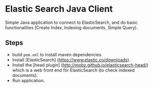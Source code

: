 Elastic Search Java Client
==========================
Simple Java application to connect to ElasticSearch, and do basic functionalities (Create Index, Indexing documents, Simple Query).

Steps
-----
 * build `pom.xml` to install maven dependencies.
 * Install [ElasticSearch] (https://www.elastic.co/downloads).
 * Install the [head plugin] (http://mobz.github.io/elasticsearch-head/) which is a web front end for ElasticSearch (to check indexed documents).
 * Run application.
